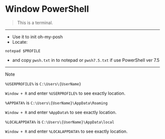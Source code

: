 # Window PowerShell 

> This is a terminal. 
---
- Use it to init oh-my-posh
- Locate: 
```shell
notepad $PROFILE
```
- and copy `pwsh.txt` in to notepad or `pwsh7.5.txt` if use PowerShell ver 7.5

---
> [!NOTE]
> `%USERPROFILE%` is `C:\Users\{UserName}` 
> 
> `Window + R` and enter `%USERPROFILE%` to see exactly location.
> 
> `%APPDATA%` is `C:\Users\{UserName}\AppData\Roaming` 
> 
> `Window + R` and enter `%AppData%` to see exactly location.
> 
> `%LOCALAPPDATA%` is `C:\Users\{UserName}\AppData\local` 
> 
> `Window + R` and enter `%LOCALAPPDATA%` to see exactly location.